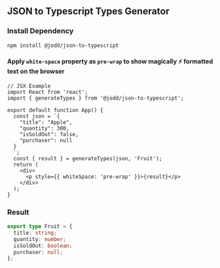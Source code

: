## JSON to Typescript Types Generator

### Install Dependency

```bash
npm install @jodd/json-to-typescript
```

#### Apply `white-space` property as `pre-wrap` to show magically ⚡ formatted text on the browser

```tsx
// JSX Example
import React from 'react';
import { generateTypes } from '@jodd/json-to-typescript';

export default function App() {
  const json = `{
    "title": "Apple",
    "quantity": 300,
    "isSoldOut": false,
    "purchaser": null
  }
  `;
  const { result } = generateTypes(json, 'Fruit');
  return (
    <div>
      <p style={{ whiteSpace: 'pre-wrap' }}>{result}</p>
    </div>
  );
}
```

### Result

```ts
export type Fruit = {
  title: string;
  quantity: number;
  isSoldOut: boolean;
  purchaser: null;
};
```
